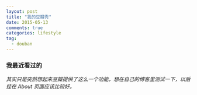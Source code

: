 ```yaml
---
layout: post
title: "我的豆瓣秀"
date: 2015-05-13
comments: true
categories: lifestyle
tag: 
  - douban
---
```

### 我最近看过的

<script type="text/javascript" src="http://www.douban.com/service/badge/DarkKate/?selection=latest&amp;picsize=medium&amp;hideself=on&amp;show=collection&amp;n=8&amp;hidelogo=on&amp;cat=drama%7Cmovie%7Cbook%7Cmusic&amp;columns=4"></script>

*其实只是突然想起来豆瓣提供了这么一个功能，想在自己的博客里测试一下，以后挂在 About 页面应该比较好。*
